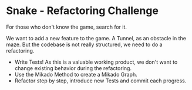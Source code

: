 # Snake - Refactoring Challenge
For those who don't know the game, search for it. 

We want to add a new feature to the game. A Tunnel, as an obstacle in the maze.
But the codebase is not really structured, we need to do a refactoring.

* Write Tests! As this is a valuable working product, we don't want to change existing behavior during the refactoring.
* Use the Mikado Method to create a Mikado Graph.
* Refactor step by step, introduce new Tests and commit each progress.